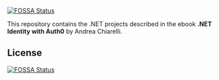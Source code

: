 [![FOSSA Status](https://app.fossa.com/api/projects/git%2Bgithub.com%2Fauth0-blog%2Fdotnet-identity-with-auth0-code.svg?type=shield)](https://app.fossa.com/projects/git%2Bgithub.com%2Fauth0-blog%2Fdotnet-identity-with-auth0-code?ref=badge_shield)

This repository contains the .NET projects described in the ebook **.NET Identity with Auth0** by Andrea Chiarelli.

## License
[![FOSSA Status](https://app.fossa.com/api/projects/git%2Bgithub.com%2Fauth0-blog%2Fdotnet-identity-with-auth0-code.svg?type=large)](https://app.fossa.com/projects/git%2Bgithub.com%2Fauth0-blog%2Fdotnet-identity-with-auth0-code?ref=badge_large)